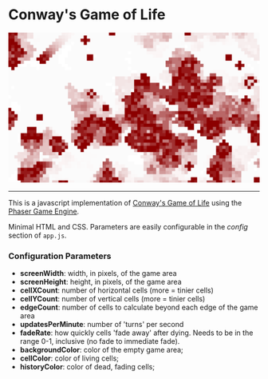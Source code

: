 # Conway's Game of Life

![Screenshot](img/screenshot.png)

---

This is a javascript implementation of [Conway's Game of Life](https://en.wikipedia.org/wiki/Conway%27s_Game_of_Life) using the [Phaser Game Engine](https://phaser.io/).

Minimal HTML and CSS. Parameters are easily configurable in the _config_ section of `app.js`.

### Configuration Parameters

* **screenWidth**: width, in pixels, of the game area
* **screenHeight**: height, in pixels, of the game area
* **cellXCount**: number of horizontal cells (more = tinier cells)
* **cellYCount**: number of vertical cells (more = tinier cells)
* **edgeCount**: number of cells to calculate beyond each edge of the game area
* **updatesPerMinute**: number of 'turns' per second
* **fadeRate**: how quickly cells 'fade away' after dying. Needs to be in the range 0-1, inclusive (no fade to immediate fade).
* **backgroundColor**: color of the empty game area;
* **cellColor**: color of living cells;
* **historyColor**: color of dead, fading cells;